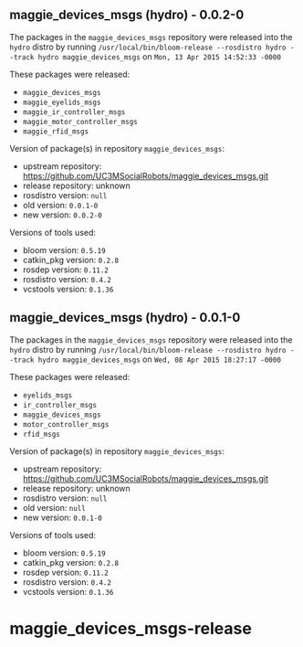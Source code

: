 ## maggie_devices_msgs (hydro) - 0.0.2-0

The packages in the `maggie_devices_msgs` repository were released into the `hydro` distro by running `/usr/local/bin/bloom-release --rosdistro hydro --track hydro maggie_devices_msgs` on `Mon, 13 Apr 2015 14:52:33 -0000`

These packages were released:
- `maggie_devices_msgs`
- `maggie_eyelids_msgs`
- `maggie_ir_controller_msgs`
- `maggie_motor_controller_msgs`
- `maggie_rfid_msgs`

Version of package(s) in repository `maggie_devices_msgs`:
- upstream repository: https://github.com/UC3MSocialRobots/maggie_devices_msgs.git
- release repository: unknown
- rosdistro version: `null`
- old version: `0.0.1-0`
- new version: `0.0.2-0`

Versions of tools used:
- bloom version: `0.5.19`
- catkin_pkg version: `0.2.8`
- rosdep version: `0.11.2`
- rosdistro version: `0.4.2`
- vcstools version: `0.1.36`


## maggie_devices_msgs (hydro) - 0.0.1-0

The packages in the `maggie_devices_msgs` repository were released into the `hydro` distro by running `/usr/local/bin/bloom-release --rosdistro hydro --track hydro maggie_devices_msgs` on `Wed, 08 Apr 2015 18:27:17 -0000`

These packages were released:
- `eyelids_msgs`
- `ir_controller_msgs`
- `maggie_devices_msgs`
- `motor_controller_msgs`
- `rfid_msgs`

Version of package(s) in repository `maggie_devices_msgs`:
- upstream repository: https://github.com/UC3MSocialRobots/maggie_devices_msgs.git
- release repository: unknown
- rosdistro version: `null`
- old version: `null`
- new version: `0.0.1-0`

Versions of tools used:
- bloom version: `0.5.19`
- catkin_pkg version: `0.2.8`
- rosdep version: `0.11.2`
- rosdistro version: `0.4.2`
- vcstools version: `0.1.36`


# maggie_devices_msgs-release
